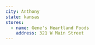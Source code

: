 ```yaml
---
city: Anthony
state: kansas
stores:
  - name: Gene's Heartland Foods
    address: 321 W Main Street
---
```

